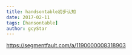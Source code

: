 ```yaml
---
title: handsontable初步认知
date: 2017-02-11
tags: [hansontable]
author: gcyStar
---
```


https://segmentfault.com/a/1190000008318903

